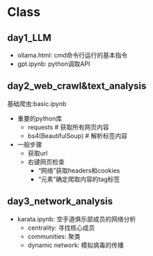 # Class
## day1_LLM
- ollama.html: cmd命令行运行的基本指令
- gpt.ipynb: python调取API

## day2_web_crawl&text_analysis
基础爬虫:basic.ipynb
- 重要的python库
    - requests # 获取所有网页内容
    - bs4(BeautifulSoup) # 解析标签内容
- 一般步骤
    - 获取url
    - 右键网页检查
        - “网络”获取headers和cookies
        - “元素”确定爬取内容的tag标签

## day3_network_analysis
- karata.ipynb: 空手道俱乐部成员的网络分析
    - centrality: 寻找核心成员
    - communities: 聚类
    - dynamic network: 模拟病毒的传播